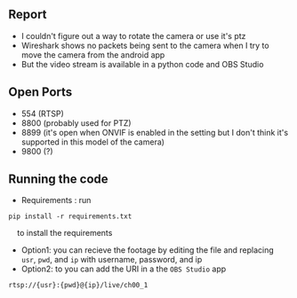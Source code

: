 ## Report
- I couldn't figure out a way to rotate the camera or use it's ptz 
- Wireshark shows no packets being sent to the camera when I try to move the camera from the android app
- But the video stream is available in a python code and OBS Studio


## Open Ports
- 554 (RTSP)
- 8800 (probably used for PTZ)
- 8899 (it's open when ONVIF is enabled in the setting but I don't think it's supported in this model of the camera)
- 9800 (?)

## Running the code
- Requirements : run 
```
pip install -r requirements.txt
```
    to install the requirements  

- Option1: you can recieve the footage by editing the file and replacing ``usr``, ``pwd``, and ``ip`` with username, password, and ip   
- Option2: to you can add the URI in a the ``OBS Studio`` app
```
rtsp://{usr}:{pwd}@{ip}/live/ch00_1
```
